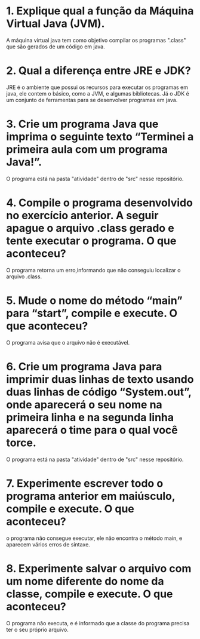 # 1. Explique qual a função da Máquina Virtual Java (JVM).

A máquina virtual java tem como objetivo compilar os programas ".class" que são gerados de um código em java.

# 2. Qual a diferença entre JRE e JDK?

JRE é o ambiente que possui os recursos para executar os programas em java, ele contem o básico, como a JVM, e algumas bibliotecas. Já o JDK é um conjunto de ferramentas para se desenvolver programas em java.

# 3. Crie um programa Java que imprima o seguinte texto “Terminei a primeira aula com um programa Java!”.

O programa está na pasta "atividade" dentro de "src" nesse repositório.

# 4. Compile o programa desenvolvido no exercício anterior. A seguir apague o arquivo .class gerado e tente executar o programa. O que aconteceu?

O programa retorna um erro,informando que não conseguiu localizar o arquivo .class.

# 5. Mude o nome do método “main” para “start”, compile e execute. O que aconteceu?

O programa avisa que o arquivo não é executável.

# 6. Crie um programa Java para imprimir duas linhas de texto usando duas linhas de código “System.out”, onde aparecerá o seu nome na primeira linha e na segunda linha aparecerá o time para o qual você torce.

O programa está na pasta "atividade" dentro de "src" nesse repositório.

# 7. Experimente escrever todo o programa anterior em maiúsculo, compile e execute. O que aconteceu?

o programa não consegue executar, ele não encontra o método main, e aparecem vários erros de sintaxe.

# 8. Experimente salvar o arquivo com um nome diferente do nome da classe, compile e execute. O que aconteceu?

O programa não executa, e é informado que a classe do programa precisa ter o seu próprio arquivo.
